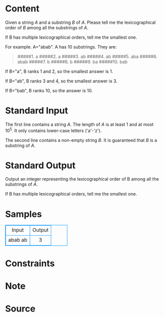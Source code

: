 
# Content

Given a string $A$ and a substring $B$ of $A$. Please tell me the lexicographical order of $B$ among all the substrings of $A$. 

If B has multiple lexicographical orders, tell me the smallest one.

For example. A="abab". A has 10 substrings. They are:

>#####1. a
>#####2. a
>#####3. ab
>#####4. ab
>#####5. aba
>#####6. abab
>#####7. b
>#####8. b
>#####9. ba
>#####10. bab

If B="a", B ranks 1 and 2, so the smallest answer is 1. 

If B="ab", B ranks 3 and 4, so the smallest answer is 3.           

If B="bab", B ranks 10, so the answer is 10.

# Standard Input

The first line contains a string $A$. The length of $A$ is at least $1$ and at most $10^5$. It only contains lower-case letters ('a'-'z').

The second line contains a non-empty string $B$. It is guaranteed that $B$ is a substring of $A$.

# Standard Output

Output an integer representing the lexicographical order of B among all the substrings of $A$. 

If B has multiple lexicographical orders, tell me the smallest one.

# Samples

<style>
        table,table tr th, table tr td { border:1px solid #0094ff; }
        table { width: 200px; min-height: 25px; line-height: 25px; text-align: center; border-collapse: collapse;}   
    </style>
<table>
	<tr>
		<td>Input</td>
		<td>Output</td>
	</tr>
<tr><td>abab
ab</td><td>3</td></tr></table>


# Constraints



# Note



# Source


